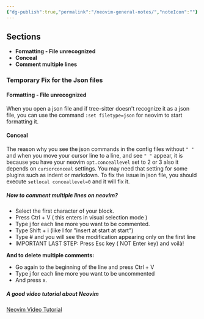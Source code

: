 ```yaml
---
{"dg-publish":true,"permalink":"/neovim-general-notes/","noteIcon":""}
---
```


## Sections
- **Formatting - File unrecognized**
- **Conceal**
- **Comment multiple lines**
### Temporary Fix for the Json files

#### Formatting - File unrecognized

When you open a json file and if tree-sitter doesn't recognize it as a json file, you can use the command `:set filetype=json` for neovim to start formatting it.
#### Conceal

The reason why you see the json commands in the config files without `" "` and when you move your cursor line to a line, and see `" "` appear, it is because you have your neovim `opt.conceallevel` set to 2 or 3 also it depends on `cursorconceal` settings. You may need that setting for some plugins such as indent or markdown. To fix the issue in json file, you should execute `setlocal conceallevel=0` and it will fix it.

##### How to comment multiple lines on neovim?

 - Select the first character of your block.
 - Press Ctrl + V ( this enters in visual selection mode )
 - Type j for each line more you want to be commented.
 - Type Shift + i (like I for "insert at start at start")
 - Type # and you will see the modification appearing only on the first line
 - IMPORTANT LAST STEP: Press Esc key ( NOT Enter key) and voilà!

 **And to delete multiple comments:**
 
 - Go again to the beginning of the line and press Ctrl + V
 - Type j for each line more you want to be uncommented
 - And press x.

##### A good video tutorial about Neovim

[Neovim Video Tutorial](https://www.youtube.com/watch?v=Mtgo-nP_r8Y)